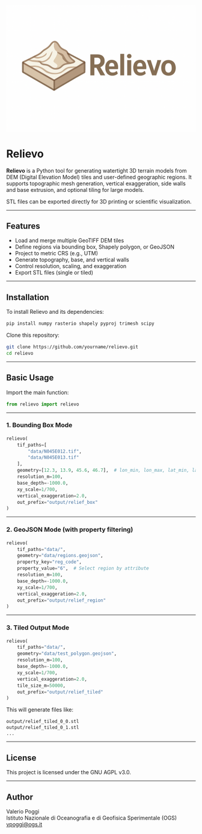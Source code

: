 ![Relievo Logo](logo/relievo_logo.png)

# Relievo

**Relievo** is a Python tool for generating watertight 3D terrain models 
from DEM (Digital Elevation Model) tiles and user-defined geographic regions. 
It supports topographic mesh generation, vertical exaggeration, 
side walls and base extrusion, and optional tiling for large models.

STL files can be exported directly for 3D printing or scientific visualization.

---

## Features

- Load and merge multiple GeoTIFF DEM tiles
- Define regions via bounding box, Shapely polygon, or GeoJSON
- Project to metric CRS (e.g., UTM)
- Generate topography, base, and vertical walls
- Control resolution, scaling, and exaggeration
- Export STL files (single or tiled)

---

## Installation

To install Relievo and its dependencies:

```bash
pip install numpy rasterio shapely pyproj trimesh scipy
```

Clone this repository:

```bash
git clone https://github.com/yourname/relievo.git
cd relievo
```

---

## Basic Usage

Import the main function:

```python
from relievo import relievo
```

---

### 1. Bounding Box Mode

```python
relievo(
    tif_paths=[
        "data/N045E012.tif",
        "data/N045E013.tif"
    ],
    geometry=[12.3, 13.9, 45.6, 46.7],  # lon_min, lon_max, lat_min, lat_max
    resolution_m=100,
    base_depth=-1000.0,
    xy_scale=1/700,
    vertical_exaggeration=2.0,
    out_prefix="output/relief_box"
)
```

---

### 2. GeoJSON Mode (with property filtering)

```python
relievo(
    tif_paths="data/",
    geometry="data/regions.geojson",
    property_key="reg_code",
    property_value="6",  # Select region by attribute
    resolution_m=100,
    base_depth=-1000.0,
    xy_scale=1/700,
    vertical_exaggeration=2.0,
    out_prefix="output/relief_region"
)
```

---

### 3. Tiled Output Mode

```python
relievo(
    tif_paths="data/",
    geometry="data/test_polygon.geojson",
    resolution_m=100,
    base_depth=-1000.0,
    xy_scale=1/700,
    vertical_exaggeration=2.0,
    tile_size_m=50000,
    out_prefix="output/relief_tiled"
)
```

This will generate files like:

```
output/relief_tiled_0_0.stl
output/relief_tiled_0_1.stl
...
```

---

## License

This project is licensed under the GNU AGPL v3.0.

---

## Author

Valerio Poggi  
Istituto Nazionale di Oceanografia e di Geofisica Sperimentale (OGS)  
vpoggi@ogs.it

